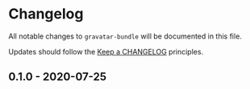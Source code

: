 # Changelog

All notable changes to `gravatar-bundle` will be documented in this file.

Updates should follow the [Keep a CHANGELOG](http://keepachangelog.com/) principles.

## 0.1.0 - 2020-07-25
